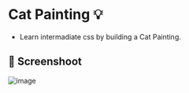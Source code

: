 # Cat Painting :bulb: 

- Learn intermadiate css by building a Cat Painting.

## :camera_flash: Screenshoot

![image](https://github.com/Hager-elhwarii/Responsive-Web-Design-FreeCodeCamp/assets/80959882/4ebb3b83-2f58-4ff4-8ad1-ba4136df1758)
